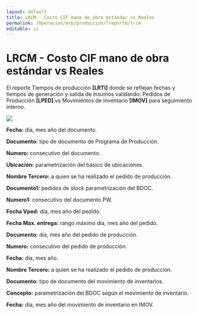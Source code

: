 ```yaml
---
layout: default
title: LRCM - Costo CIF mano de obra estándar vs Reales
permalink: /Operacion/mrp/produccion/lreporte/lrcm
editable: si
---
```


# LRCM - Costo CIF mano de obra estándar vs Reales

El reporte Tiempos de producción **[LRTI]** donde se reflejan fechas y tiempos de generación y salida de insumos validando:
Pedidos de Producción **[LPED]** vs Movimientos de Inventario **[IMOV]** para seguimiento interno.  

![](lrti22.png)

**Fecha:** día, mes año del documento.  

**Documento:** tipo de documento de Programa de Producción.  

**Numero:** consecutivo del documento.  

**Ubicación:** parametrización del básico de ubicaciones.  

**Nombre Tercero:** a quien se ha realizado el pedido de producción.  

**Documento1:** pedidos de stock parametrización del BDOC.  

**Numero1:** consecutivo del documento PW.  

**Fecha Vped:** día, mes año del pedido.  

**Fecha Max. entrega:** rango máximo día, mes año del pedido.  

**Documento:** día, mes año del pedido de producción.  

**Numero:** consecutivo del pedido de producción.  

**Fecha:** día, mes año.  

**Nombre Tercero:** a quien se ha realizado el pedido de producción.  

**Documento:** tipo de documento del movimiento de inventarios.  

**Concepto:** parametrización del BDOC según el movimiento de inventario.  

**Fecha:** día, mes año del movimiento de inventario en IMOV.  








